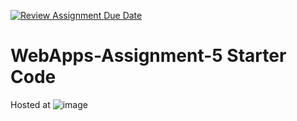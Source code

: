 [![Review Assignment Due Date](https://classroom.github.com/assets/deadline-readme-button-24ddc0f5d75046c5622901739e7c5dd533143b0c8e959d652212380cedb1ea36.svg)](https://classroom.github.com/a/7kKA03Up)
# WebApps-Assignment-5 Starter Code
Hosted at ![image](https://github.com/44-563-WebApps-F23/44563-webapps-f23-assignment5-Tejaswinibobba/assets/142940822/2cd78ab8-4c02-4781-9169-3dc579abbb9e)

